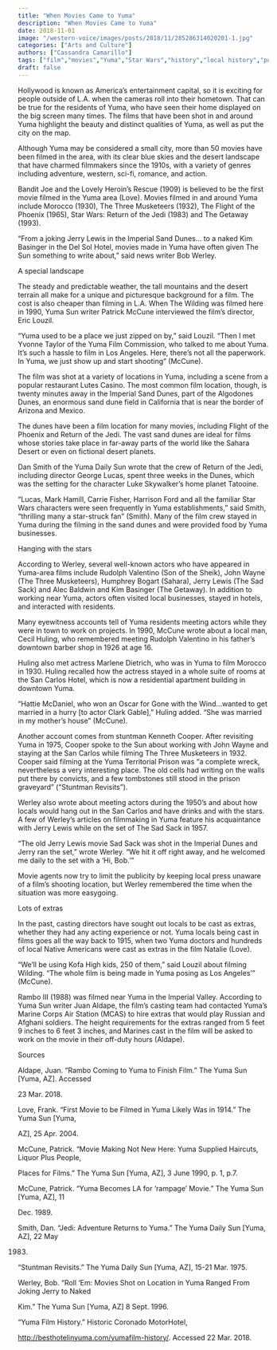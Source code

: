 ```yaml
---
title: "When Movies Came to Yuma"
description: "When Movies Came to Yuma"
date: 2018-11-01
image: "/western-voice/images/posts/2018/11/285286314020201-1.jpg"
categories: ["Arts and Culture"]
authors: ["Cassandra Camarillo"]
tags: ["film","movies","Yuma","Star Wars","history","local history","pop culture"]
draft: false
---
```

Hollywood is known as America’s entertainment capital, so it is exciting for people outside of L.A. when the cameras roll into their hometown. That can be true for the residents of Yuma, who have seen their home displayed on the big screen many times. The films that have been shot in and around Yuma highlight the beauty and distinct qualities of Yuma, as well as put the city on the map.

Although Yuma may be considered a small city, more than 50 movies have been filmed in the area, with its clear blue skies and the desert landscape that have charmed filmmakers since the 1910s, with a variety of genres including adventure, western, sci-fi, romance, and action.

Bandit Joe and the Lovely Heroin’s Rescue (1909) is believed to be the first movie filmed in the Yuma area (Love). Movies filmed in and around Yuma include Morocco (1930), The Three Musketeers (1932), The Flight of the Phoenix (1965), Star Wars: Return of the Jedi (1983) and The Getaway (1993).

“From a joking Jerry Lewis in the Imperial Sand Dunes… to a naked Kim Basinger in the Del Sol Hotel, movies made in Yuma have often given The Sun something to write about,” said news writer Bob Werley.

A special landscape

The steady and predictable weather, the tall mountains and the desert terrain all make for a unique and picturesque background for a film. The cost is also cheaper than filming in L.A. When The Wilding was filmed here in 1990, Yuma Sun writer Patrick McCune interviewed the film’s director, Eric Louzil.

“Yuma used to be a place we just zipped on by,” said Louzil. “Then I met Yvonne Taylor of the Yuma Film Commission, who talked to me about Yuma. It’s such a hassle to film in Los Angeles. Here, there’s not all the paperwork. In Yuma, we just show up and start shooting” (McCune).

The film was shot at a variety of locations in Yuma, including a scene from a popular restaurant Lutes Casino. The most common film location, though, is twenty minutes away in the Imperial Sand Dunes, part of the Algodones Dunes, an enormous sand dune field in California that is near the border of Arizona and Mexico.

The dunes have been a film location for many movies, including Flight of the Phoenix and Return of the Jedi. The vast sand dunes are ideal for films whose stories take place in far-away parts of the world like the Sahara Desert or even on fictional desert planets.

Dan Smith of the Yuma Daily Sun wrote that the crew of Return of the Jedi, including director George Lucas, spent three weeks in the Dunes, which was the setting for the character Luke Skywalker’s home planet Tatooine.

“Lucas, Mark Hamill, Carrie Fisher, Harrison Ford and all the familiar Star Wars characters were seen frequently in Yuma establishments,” said Smith, “thrilling many a star-struck fan” (Smith). Many of the film crew stayed in Yuma during the filming in the sand dunes and were provided food by Yuma businesses.

Hanging with the stars

According to Werley, several well-known actors who have appeared in Yuma-area films include Rudolph Valentino (Son of the Sheik), John Wayne (The Three Musketeers), Humphrey Bogart (Sahara), Jerry Lewis (The Sad Sack) and Alec Baldwin and Kim Basinger (The Getaway). In addition to working near Yuma, actors often visited local businesses, stayed in hotels, and interacted with residents.

Many eyewitness accounts tell of Yuma residents meeting actors while they were in town to work on projects. In 1990, McCune wrote about a local man, Cecil Huling, who remembered meeting Rudolph Valentino in his father’s downtown barber shop in 1926 at age 16.

Huling also met actress Marlene Dietrich, who was in Yuma to film Morocco in 1930. Huling recalled how the actress stayed in a whole suite of rooms at the San Carlos Hotel, which is now a residential apartment building in downtown Yuma.

“Hattie McDaniel, who won an Oscar for Gone with the Wind...wanted to get married in a hurry [to actor Clark Gable],” Huling added. “She was married in my mother’s house” (McCune).

Another account comes from stuntman Kenneth Cooper. After revisiting Yuma in 1975, Cooper spoke to the Sun about working with John Wayne and staying at the San Carlos while filming The Three Musketeers in 1932. Cooper said filming at the Yuma Territorial Prison was “a complete wreck, nevertheless a very interesting place. The old cells had writing on the walls put there by convicts, and a few tombstones still stood in the prison graveyard” (“Stuntman Revisits”).

Werley also wrote about meeting actors during the 1950’s and about how locals would hang out in the San Carlos and have drinks and with the stars. A few of Werley’s articles on filmmaking in Yuma feature his acquaintance with Jerry Lewis while on the set of The Sad Sack in 1957.

“The old Jerry Lewis movie Sad Sack was shot in the Imperial Dunes and Jerry ran the set,” wrote Werley. “We hit it off right away, and he welcomed me daily to the set with a ‘Hi, Bob.’”

Movie agents now try to limit the publicity by keeping local press unaware of a film’s shooting location, but Werley remembered the time when the situation was more easygoing.

Lots of extras

In the past, casting directors have sought out locals to be cast as extras, whether they had any acting experience or not. Yuma locals being cast in films goes all the way back to 1915, when two Yuma doctors and hundreds of local Native Americans were cast as extras in the film Natalie (Love).

“We’ll be using Kofa High kids, 250 of them,” said Louzil about filming Wilding. “The whole film is being made in Yuma posing as Los Angeles’” (McCune).

Rambo III (1988) was filmed near Yuma in the Imperial Valley. According to Yuma Sun writer Juan Aldape, the film’s casting team had contacted Yuma’s Marine Corps Air Station (MCAS) to hire extras that would play Russian and Afghani soldiers. The height requirements for the extras ranged from 5 feet 9 inches to 6 feet 3 inches, and Marines cast in the film will be asked to work on the movie in their off-duty hours (Aldape).

Sources

Aldape, Juan. “Rambo Coming to Yuma to Finish Film.” The Yuma Sun [Yuma, AZ]. Accessed

23 Mar. 2018.

Love, Frank. “First Movie to be Filmed in Yuma Likely Was in 1914.” The Yuma Sun [Yuma,

AZ], 25 Apr. 2004.

McCune, Patrick. “Movie Making Not New Here: Yuma Supplied Haircuts, Liquor Plus People,

Places for Films.” The Yuma Sun [Yuma, AZ], 3 June 1990, p. 1, p.7.

McCune, Patrick. “Yuma Becomes LA for ‘rampage’ Movie.” The Yuma Sun [Yuma, AZ], 11

Dec. 1989.

Smith, Dan. “Jedi: Adventure Returns to Yuma.” The Yuma Daily Sun [Yuma, AZ], 22 May

1983.

“Stuntman Revisits.” The Yuma Daily Sun [Yuma, AZ], 15-21 Mar. 1975.

Werley, Bob. “Roll ‘Em: Movies Shot on Location in Yuma Ranged From Joking Jerry to Naked

Kim.” The Yuma Sun [Yuma, AZ] 8 Sept. 1996.

“Yuma Film History.” Historic Coronado MotorHotel,

http://besthotelinyuma.com/yumafilm-history/. Accessed 22 Mar. 2018.